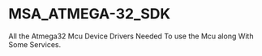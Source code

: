 # MSA_ATMEGA-32_SDK
All the Atmega32 Mcu Device Drivers Needed To use the Mcu along With Some Services.
